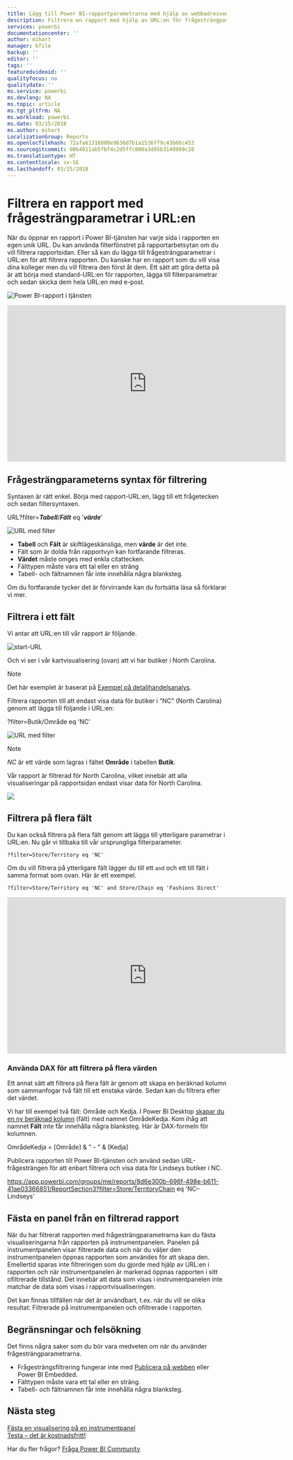 ```yaml
---
title: Lägg till Power BI-rapportparametrarna med hjälp av webbadressen
description: Filtrera en rapport med hjälp av URL:en för frågesträngparametrar – du kan även filtrera på mer än ett fält.
services: powerbi
documentationcenter: ''
author: mihart
manager: kfile
backup: ''
editor: ''
tags: ''
featuredvideoid: ''
qualityfocus: no
qualitydate: ''
ms.service: powerbi
ms.devlang: NA
ms.topic: article
ms.tgt_pltfrm: NA
ms.workload: powerbi
ms.date: 03/15/2018
ms.author: mihart
LocalizationGroup: Reports
ms.openlocfilehash: 72afa61316800e9636d7b1a1536ff9c43b66c453
ms.sourcegitcommit: 00b4911ab5fbf4c2d5ffc000a3d95b3149909c28
ms.translationtype: HT
ms.contentlocale: sv-SE
ms.lasthandoff: 03/15/2018
---
```

# <a name="filter-a-report-using-query-string-parameters-in-the-url"></a>Filtrera en rapport med frågesträngparametrar i URL:en
När du öppnar en rapport i Power BI-tjänsten har varje sida i rapporten en egen unik URL. Du kan använda filterfönstret på rapportarbetsytan om du vill filtrera rapportsidan.  Eller så kan du lägga till frågesträngparametrar i URL:en för att filtrera rapporten. Du kanske har en rapport som du vill visa dina kolleger men du vill filtrera den först åt dem. Ett sätt att göra detta på är att börja med standard-URL:en för rapporten, lägga till filterparametrar och sedan skicka dem hela URL:en med e-post.

![Power BI-rapport i tjänsten](media/service-url-filters/power-bi-report2.png)

<iframe width="640" height="360" src="https://www.youtube.com/embed/WQFtN8nvM4A?list=PLv2BtOtLblH3YE_Ycas5B1GtcoFfJXavO&amp;showinfo=0" frameborder="0" allowfullscreen></iframe>

## <a name="query-string-parameter-syntax-for-filtering"></a>Frågesträngparameterns syntax för filtrering
Syntaxen är rätt enkel. Börja med rapport-URL:en, lägg till ett frågetecken och sedan filtersyntaxen.

URL?filter=***Tabell***/***Fält*** eq '***värde***'

![URL med filter](media/service-url-filters/power-bi-filter-urls7b.png)

* **Tabell** och **Fält** är skiftlägeskänsliga, men **värde** är det inte.
* Fält som är dolda från rapportvyn kan fortfarande filtreras.
* **Värdet** måste omges med enkla citattecken.
* Fälttypen måste vara ett tal eller en sträng
* Tabell- och fältnamnen får inte innehålla några blanksteg.

Om du fortfarande tycker det är förvirrande kan du fortsätta läsa så förklarar vi mer.  

## <a name="filter-on-a-field"></a>Filtrera i ett fält
Vi antar att URL:en till vår rapport är följande.

![start-URL](media/service-url-filters/power-bi-filter-urls6.png)

Och vi ser i vår kartvisualisering (ovan) att vi har butiker i North Carolina.

>[!NOTE]
>Det här exemplet är baserat på [Exempel på detaljhandelsanalys](sample-datasets.md).
> 

Filtrera rapporten till att endast visa data för butiker i ”NC” (North Carolina) genom att lägga till följande i URL:en:

?filter=Butik/Område eq 'NC'

![URL med filter](media/service-url-filters/power-bi-filter-urls7.png)

>[!NOTE]
>*NC* är ett värde som lagras i fältet **Område** i tabellen **Butik**.
> 
> 

Vår rapport är filtrerad för North Carolina, vilket innebär att alla visualiseringar på rapportsidan endast visar data för North Carolina.

![](media/service-url-filters/power-bi-report4.png)

## <a name="filter-on-multiple-fields"></a>Filtrera på flera fält
Du kan också filtrera på flera fält genom att lägga till ytterligare parametrar i URL:en. Nu går vi tillbaka till vår ursprungliga filterparameter.

```
?filter=Store/Territory eq 'NC'
```

Om du vill filtrera på ytterligare fält lägger du till ett `and` och ett till fält i samma format som ovan. Här är ett exempel.

```
?filter=Store/Territory eq 'NC' and Store/Chain eq 'Fashions Direct'
```

<iframe width="640" height="360" src="https://www.youtube.com/embed/0sDGKxOaC8w?showinfo=0" frameborder="0" allowfullscreen></iframe>


### <a name="using-dax-to-filter-on-multiple-values"></a>Använda DAX för att filtrera på flera värden
Ett annat sätt att filtrera på flera fält är genom att skapa en beräknad kolumn som sammanfogar två fält till ett enstaka värde. Sedan kan du filtrera efter det värdet.

Vi har till exempel två fält: Område och Kedja. I Power BI Desktop [skapar du en ny beräknad kolumn](desktop-tutorial-create-calculated-columns.md) (fält) med namnet OmrådeKedja. Kom ihåg att namnet **Fält** inte får innehålla några blanksteg. Här är DAX-formeln för kolumnen.

OmrådeKedja = [Område] & " - " & [Kedja]

Publicera rapporten till Power BI-tjänsten och använd sedan URL-frågesträngen för att enbart filtrera och visa data för Lindseys butiker i NC.

https://app.powerbi.com/groups/me/reports/8d6e300b-696f-498e-b611-41ae03366851/ReportSection3?filter=Store/TerritoryChain eq 'NC–Lindseys'

## <a name="pin-a-tile-from-a-filtered-report"></a>Fästa en panel från en filtrerad rapport
När du har filtrerat rapporten med frågesträngparametrarna kan du fästa visualiseringarna från rapporten på instrumentpanelen. Panelen på instrumentpanelen visar filtrerade data och när du väljer den instrumentpanelen öppnas rapporten som användes för att skapa den.  Emellertid sparas inte filtreringen som du gjorde med hjälp av URL:en i rapporten och när instrumentpanelen är markerad öppnas rapporten i sitt ofiltrerade tillstånd.  Det innebär att data som visas i instrumentpanelen inte matchar de data som visas i rapportvisualiseringen.

Det kan finnas tillfällen när det är användbart, t.ex. när du vill se olika resultat: Filtrerade på instrumentpanelen och ofiltrerade i rapporten.

## <a name="limitations-and-troubleshooting"></a>Begränsningar och felsökning
Det finns några saker som du bör vara medveten om när du använder frågesträngparametrarna.

* Frågesträngsfiltrering fungerar inte med [Publicera på webben](service-publish-to-web.md) eller Power BI Embedded.   
* Fälttypen måste vara ett tal eller en sträng.
* Tabell- och fältnamnen får inte innehålla några blanksteg.

## <a name="next-steps"></a>Nästa steg
[Fästa en visualisering på en instrumentpanel](service-dashboard-pin-tile-from-report.md)  
[Testa – det är kostnadsfritt!](https://powerbi.com/)

Har du fler frågor? [Fråga Power BI Community](http://community.powerbi.com/)

